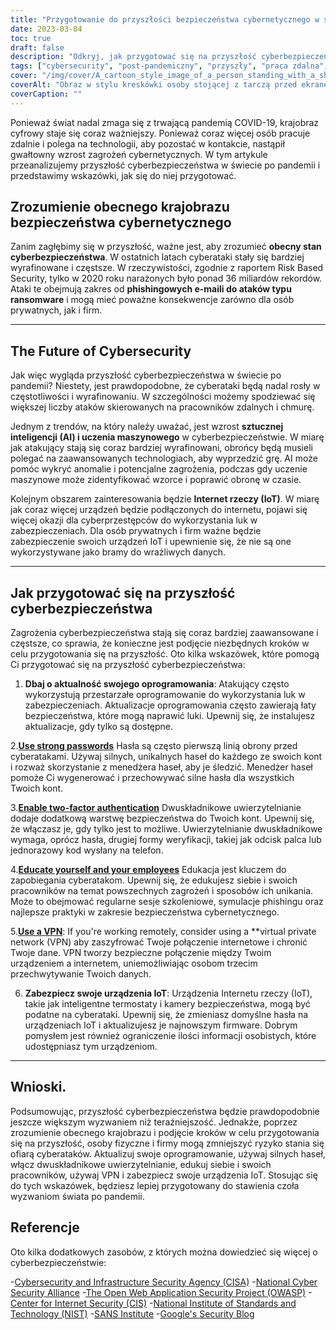 ```yaml
---
title: "Przygotowanie do przyszłości bezpieczeństwa cybernetycznego w świecie po pandemii"
date: 2023-03-04
toc: true
draft: false
description: "Odkryj, jak przygotować się na przyszłość cyberbezpieczeństwa w świecie post-pandemicznym i zmniejszyć ryzyko padnięcia ofiarą cyberataków."
tags: ["cybersecurity", "post-pandemiczny", "przyszły", "praca zdalna", "AI", "uczenie maszynowe", "IoT", "aktualizacje oprogramowania", "hasła", "uwierzytelnianie dwuskładnikowe", "edukacja", "VPN", "aktualizacje oprogramowania sprzętowego", "phishing", "ransomware", "bezpieczeństwo w chmurze", "ochrona danych", "bezpieczeństwo sieci", "wykrywanie zagrożeń", "prywatność cyfrowa"]
cover: "/img/cover/A_cartoon_style_image_of_a_person_standing_with_a_shield.png"
coverAlt: "Obraz w stylu kreskówki osoby stojącej z tarczą przed ekranem komputera, chroniąc go przed różnymi cyberatakami, takimi jak złośliwe oprogramowanie, wirusy, phishing i próby włamania."
coverCaption: ""
---
```


Ponieważ świat nadal zmaga się z trwającą pandemią COVID-19, krajobraz cyfrowy staje się coraz ważniejszy. Ponieważ coraz więcej osób pracuje zdalnie i polega na technologii, aby pozostać w kontakcie, nastąpił gwałtowny wzrost zagrożeń cybernetycznych. W tym artykule przeanalizujemy przyszłość cyberbezpieczeństwa w świecie po pandemii i przedstawimy wskazówki, jak się do niej przygotować.

## Zrozumienie obecnego krajobrazu bezpieczeństwa cybernetycznego

Zanim zagłębimy się w przyszłość, ważne jest, aby zrozumieć **obecny stan cyberbezpieczeństwa**. W ostatnich latach cyberataki stały się bardziej wyrafinowane i częstsze. W rzeczywistości, zgodnie z raportem Risk Based Security, tylko w 2020 roku narażonych było ponad 36 miliardów rekordów. Ataki te obejmują zakres od **phishingowych e-maili do ataków typu ransomware** i mogą mieć poważne konsekwencje zarówno dla osób prywatnych, jak i firm.

______

## The Future of Cybersecurity

Jak więc wygląda przyszłość cyberbezpieczeństwa w świecie po pandemii? Niestety, jest prawdopodobne, że cyberataki będą nadal rosły w częstotliwości i wyrafinowaniu. W szczególności możemy spodziewać się większej liczby ataków skierowanych na pracowników zdalnych i chmurę.

Jednym z trendów, na który należy uważać, jest wzrost **sztucznej inteligencji (AI) i uczenia maszynowego** w cyberbezpieczeństwie. W miarę jak atakujący stają się coraz bardziej wyrafinowani, obrońcy będą musieli polegać na zaawansowanych technologiach, aby wyprzedzić grę. AI może pomóc wykryć anomalie i potencjalne zagrożenia, podczas gdy uczenie maszynowe może zidentyfikować wzorce i poprawić obronę w czasie.

Kolejnym obszarem zainteresowania będzie **Internet rzeczy (IoT)**. W miarę jak coraz więcej urządzeń będzie podłączonych do internetu, pojawi się więcej okazji dla cyberprzestępców do wykorzystania luk w zabezpieczeniach. Dla osób prywatnych i firm ważne będzie zabezpieczenie swoich urządzeń IoT i upewnienie się, że nie są one wykorzystywane jako bramy do wrażliwych danych.

______

## Jak przygotować się na przyszłość cyberbezpieczeństwa

Zagrożenia cyberbezpieczeństwa stają się coraz bardziej zaawansowane i częstsze, co sprawia, że konieczne jest podjęcie niezbędnych kroków w celu przygotowania się na przyszłość. Oto kilka wskazówek, które pomogą Ci przygotować się na przyszłość cyberbezpieczeństwa:

1. **Dbaj o aktualność swojego oprogramowania**: Atakujący często wykorzystują przestarzałe oprogramowanie do wykorzystania luk w zabezpieczeniach. Aktualizacje oprogramowania często zawierają łaty bezpieczeństwa, które mogą naprawić luki. Upewnij się, że instalujesz aktualizacje, gdy tylko są dostępne.

2.[**Use strong passwords**](https://simeononsecurity.ch/articles/the-importance-of-password-security-and-best-practices/) Hasła są często pierwszą linią obrony przed cyberatakami. Używaj silnych, unikalnych haseł do każdego ze swoich kont i rozważ skorzystanie z menedżera haseł, aby je śledzić. Menedżer haseł pomoże Ci wygenerować i przechowywać silne hasła dla wszystkich Twoich kont.

3.[**Enable two-factor authentication**](https://simeononsecurity.ch/articles/what-are-the-diferent-kinds-of-factors-in-mfa/) Dwuskładnikowe uwierzytelnianie dodaje dodatkową warstwę bezpieczeństwa do Twoich kont. Upewnij się, że włączasz je, gdy tylko jest to możliwe. Uwierzytelnianie dwuskładnikowe wymaga, oprócz hasła, drugiej formy weryfikacji, takiej jak odcisk palca lub jednorazowy kod wysłany na telefon.

4.[**Educate yourself and your employees**](https://simeononsecurity.ch/articles/how-to-build-and-manage-an-effective-cybersecurity-awareness-training-program/) Edukacja jest kluczem do zapobiegania cyberatakom. Upewnij się, że edukujesz siebie i swoich pracowników na temat powszechnych zagrożeń i sposobów ich unikania. Może to obejmować regularne sesje szkoleniowe, symulacje phishingu oraz najlepsze praktyki w zakresie bezpieczeństwa cybernetycznego.

5.[**Use a VPN**](https://simeononsecurity.ch/recommendations/vpns/): If you're working remotely, consider using a **virtual private network (VPN) aby zaszyfrować Twoje połączenie internetowe i chronić Twoje dane. VPN tworzy bezpieczne połączenie między Twoim urządzeniem a internetem, uniemożliwiając osobom trzecim przechwytywanie Twoich danych.

6. **Zabezpiecz swoje urządzenia IoT**: Urządzenia Internetu rzeczy (IoT), takie jak inteligentne termostaty i kamery bezpieczeństwa, mogą być podatne na cyberataki. Upewnij się, że zmieniasz domyślne hasła na urządzeniach IoT i aktualizujesz je najnowszym firmware. Dobrym pomysłem jest również ograniczenie ilości informacji osobistych, które udostępniasz tym urządzeniom.

______

## Wnioski.

Podsumowując, przyszłość cyberbezpieczeństwa będzie prawdopodobnie jeszcze większym wyzwaniem niż teraźniejszość. Jednakże, poprzez zrozumienie obecnego krajobrazu i podjęcie kroków w celu przygotowania się na przyszłość, osoby fizyczne i firmy mogą zmniejszyć ryzyko stania się ofiarą cyberataków. Aktualizuj swoje oprogramowanie, używaj silnych haseł, włącz dwuskładnikowe uwierzytelnianie, edukuj siebie i swoich pracowników, używaj VPN i zabezpiecz swoje urządzenia IoT. Stosując się do tych wskazówek, będziesz lepiej przygotowany do stawienia czoła wyzwaniom świata po pandemii.

## Referencje

Oto kilka dodatkowych zasobów, z których można dowiedzieć się więcej o cyberbezpieczeństwie:

-[Cybersecurity and Infrastructure Security Agency (CISA)](https://www.cisa.gov/cybersecurity)
-[National Cyber Security Alliance](https://staysafeonline.org/cybersecurity-awareness-month/)
-[The Open Web Application Security Project (OWASP)](https://owasp.org/)
-[Center for Internet Security (CIS)](https://www.cisecurity.org/)
-[National Institute of Standards and Technology (NIST)](https://www.nist.gov/cyberframework)
-[SANS Institute](https://www.sans.org/)
-[Google's Security Blog](https://security.googleblog.com/)